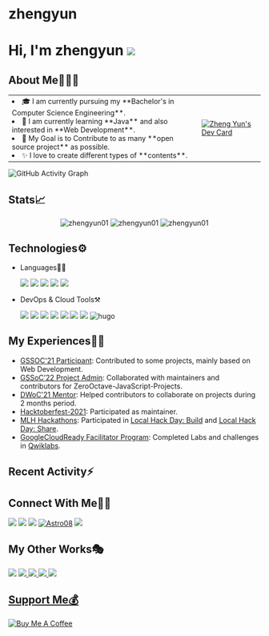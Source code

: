 # zhengyun
# Hi, I'm zhengyun <img src="https://github.com/TheDudeThatCode/TheDudeThatCode/blob/master/Assets/Hi.gif" width="29px">



## About Me🧑🏼‍💻
<table>
<tr>
  <td valign="center">
    <li>🎓 I am currently pursuing my **Bachelor's in Computer Science Engineering**.
    <li>🌱 I am currently learning **Java** and also interested in **Web Development**.
    <li>🎯 My Goal is to Contribute to as many **open source project** as possible.
    <li>✨ I love to create different types of **contents**.
<td >
    <a href="https://app.daily.dev/zhengyun"><img src="https://api.daily.dev/devcards/47e01052bfe34aa59d25df54f41f9c64.png?r=2y6" width="400" alt="Zheng Yun's Dev Card"/></a>
  </td>
</tr>
</table>

![GitHub Activity Graph](https://activity-graph.herokuapp.com/graph?username=zhengyun01&theme=dracula&hide_border=true)


## Stats📈

<p align="center">
<img width="40%" src="https://github-readme-stats.vercel.app/api/top-langs?username=zhengyun01&show_icons=true&theme=dracula&title_color=ff8000&text_color=ffffff&bg_color=6a6a6a&locale=en&layout=compact&hide_border=true" alt="zhengyun01" />
<img width="48%" src="https://github-readme-stats.vercel.app/api?username=zhengyun01&show_icons=true&theme=dracula&title_color=ff8000&text_color=ffffff&bg_color=6a6a6a&locale=en&hide_border=true" alt="zhengyun01" />
<img width="48%" src="https://github-readme-streak-stats.herokuapp.com/?user=zhengyun01&theme=highcontrast&hide_border=true" alt="zhengyun01" />

</p>



## Technologies⚙️
- Languages✍🏼

  <img src="https://img.icons8.com/color/35/000000/html-5--v1.png"/> <img src="https://img.icons8.com/color/35/000000/css3.png"/> <img src="https://img.icons8.com/color/35/000000/javascript--v1.png"/> <img src="https://img.icons8.com/color/35/000000/c-plus-plus-logo.png"/> <img src="https://img.icons8.com/color/35/000000/java-coffee-cup-logo--v2.png"/>

- DevOps & Cloud Tools⚒️

  <img src="https://img.icons8.com/fluency/35/000000/visual-studio-code-2019.png"/> <img src="https://img.icons8.com/color/35/000000/intellij-idea.png"/> <img src="https://img.icons8.com/color/35/000000/google-cloud.png"/> <img src="https://img.icons8.com/color/35/000000/figma--v2.png"/> <img src="https://img.icons8.com/color/35/000000/git.png"/> <img src="https://img.icons8.com/color/35/000000/github.png"/> <img src="https://img.icons8.com/cute-clipart/35/000000/canva.png"/> <img src="https://api.iconify.design/logos-hugo.svg" alt="hugo" width="60" height="40"/>



## My Experiences🙌🏼
- [GSSOC'21 Participant](https://github.com/Astrodevil/Astrodevil/blob/main/src/Certificate%20-%20Amitesh%20Anand.png): Contributed to some projects, mainly based on Web Development.
- [GSSoC’22 Project Admin](https://github.com/ZeroOctave/ZeroOctave-Javascript-Projects): Collaborated with maintainers and contributors for ZeroOctave-JavaScript-Projects.
- [DWoC'21 Mentor](https://dwoc.io/): Helped contributors to collaborate on projects during 2 months period.
- [Hacktoberfest-2021](https://hacktoberfest.digitalocean.com/): Participated as maintainer.
- [MLH Hackathons](https://mlh.io/): Participated in [Local Hack Day: Build](https://organize.mlh.io/participants/events/6072-local-hack-day-build) and [Local Hack Day: Share](https://organize.mlh.io/participants/events/6430-local-hack-day-share).
- [GoogleCloudReady Facilitator Program](https://events.withgoogle.com/googlecloudready-facilitator-program/enrol-in-the-program/#content): Completed Labs and challenges in [Qwiklabs](https://www.qwiklabs.com/public_profiles/f3d65b58-4359-4795-96da-1241061ad207).

[<a href="https://www.mysql.com/" target="_blank"> <img src="https://raw.githubusercontent.com/devicons/devicon/master/icons/mysql/mysql-original-wordmark.svg" alt="mysql" width="40" height="40"/> </a>
<a href="https://www.cprogramming.com/" target="_blank"> <img src="https://raw.githubusercontent.com/devicons/devicon/master/icons/c/c-original.svg" alt="c" width="40" height="40"/> </a> <a href="https://www.python.org" target="_blank"> <img src="https://raw.githubusercontent.com/devicons/devicon/master/icons/python/python-original.svg" alt="python" width="40" height="40"/> </a>]:#



## Recent Activity⚡
<!--START_SECTION:activity-->
<!--END_SECTION:activity-->



## Connect With Me👋🏼
<p align="left">
<a href="" target="blank"><img src="https://img.icons8.com/color/35/000000/twitter--v2.png"/></a>
<a href="" target="blank"><img src="https://img.icons8.com/color/35/000000/linkedin.png"/></a>
<a href="" target="blank"><img src="https://img.icons8.com/color/35/000000/youtube-play.png"/></a>
<a href="" target="blank"><img src="https://cdn.iconscout.com/icon/free/png-256/leetcode-3629476-3031539.png" alt="Astro08" height="35" width="35"/></a>
<a href="" target="blank"><img src="https://img.icons8.com/fluency/35/000000/instagram-new.png"/></a>
</p>



## My Other Works🎭

<a href="https://astrodevil.gumroad.com/" target="_blank"> <img src="https://img.icons8.com/plasticine/48/000000/bookmark--v1.png"/></a>
<a href="https://youtube.com/playlist?list=PL2ambAOfYA68XfMJ5tRTIUxwO7yQKavJQ" target="_blank"> <img src="https://img.icons8.com/bubbles/48/000000/video-playlist.png"/>
<a href="https://astrodevil.hashnode.dev/withanand-podcast" target="_blank"> <img src="https://img.icons8.com/fluency/48/000000/browse-podcasts.png"/>
<a href="https://www.getrevue.co/profile/astrodevil_" target="_blank"><img src="https://img.icons8.com/emoji/48/000000/love-letter-emoji.png"/>
<a href="https://bio.link/astrodevil" target="_blank"><img src="https://img.icons8.com/external-kiranshastry-gradient-kiranshastry/48/000000/external-more-interface-kiranshastry-gradient-kiranshastry.png"/>



## Support Me💰

<a href="https://www.buymeacoffee.com/zhengyun" target="_blank"><img height='35' style='border:0px;height:46px;' src='https://cdn.buymeacoffee.com/buttons/v2/default-yellow.png' border='0' alt='Buy Me A Coffee' />
